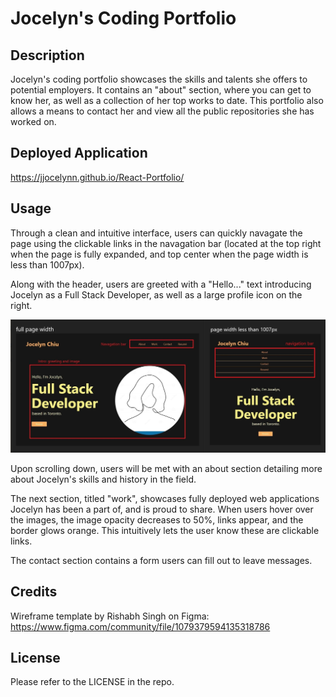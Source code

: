 # Jocelyn's Coding Portfolio

## Description

Jocelyn's coding portfolio showcases the skills and talents she offers to potential employers. It contains an "about" section, where you can get to know her, as well as a collection of her top works to date. This portfolio also allows a means to contact her and view all the public repositories she has worked on.

## Deployed Application

https://jjocelynn.github.io/React-Portfolio/

## Usage

Through a clean and intuitive interface, users can quickly navagate the page using the clickable links in the navagation bar (located at the top right when the page is fully expanded, and top center when the page width is less than 1007px).

Along with the header, users are greeted with a "Hello..." text introducing Jocelyn as a Full Stack Developer, as well as a large profile icon on the right. 

![header and intro at full width vs at less than 1007px](./main/public/assets/images/header-and-intro.jpg)

Upon scrolling down, users will be met with an about section detailing more about Jocelyn's skills and history in the field.

The next section, titled "work", showcases fully deployed web applications Jocelyn has been a part of, and is proud to share. When users hover over the images, the image opacity decreases to 50%, links appear, and the border glows orange. This intuitively lets the user know these are clickable links.

The contact section contains a form users can fill out to leave messages.


## Credits

Wireframe template by Rishabh Singh on Figma: https://www.figma.com/community/file/1079379594135318786

## License
Please refer to the LICENSE in the repo.